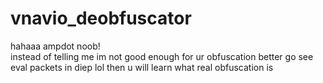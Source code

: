# vnavio_deobfuscator
hahaaa ampdot noob!  
instead of telling me im not good enough for ur obfuscation better go see eval packets in diep lol then u will learn what real obfuscation is
